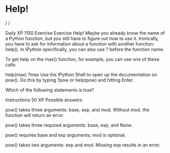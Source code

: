 # Help!

/
/




Daily XP
1150
Exercise
Exercise
Help!
Maybe you already know the name of a Python function, but you still have to figure out how to use it. Ironically, you have to ask for information about a function with another function: help(). In IPython specifically, you can also use ? before the function name.

To get help on the max() function, for example, you can use one of these calls:

help(max)
?max
Use the IPython Shell to open up the documentation on pow(). Do this by typing ?pow or help(pow) and hitting Enter.

Which of the following statements is true?

Instructions
50 XP
Possible answers


pow() takes three arguments: base, exp, and mod. Without mod, the function will return an error.

pow() takes three required arguments: base, exp, and None.

pow() requires base and exp arguments; mod is optional.

pow() takes two arguments: exp and mod. Missing exp results in an error.

